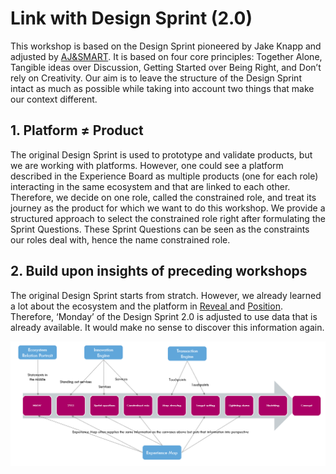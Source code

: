 # Link with Design Sprint \(2.0\)

This workshop is based on the Design Sprint pioneered by Jake Knapp and adjusted by [AJ&SMART](https://aj-smart.teachable.com/). It is based on four core principles: Together Alone, Tangible ideas over Discussion, Getting Started over Being Right, and Don’t rely on Creativity. Our aim is to leave the structure of the Design Sprint intact as much as possible while taking into account two things that make our context different.

## 1. Platform ≠ Product

The original Design Sprint is used to prototype and validate products, but we are working with platforms. However, one could see a platform described in the Experience Board as multiple products \(one for each role\) interacting in the same ecosystem and that are linked to each other. Therefore, we decide on one role, called the constrained role, and treat its journey as the product for which we want to do this workshop. We provide a structured approach to select the constrained role right after formulating the Sprint Questions. These Sprint Questions can be seen as the constraints our roles deal with, hence the name constrained role.

## 2. Build upon insights of preceding workshops

The original Design Sprint starts from stratch. However, we already learned a lot about the ecosystem and the platform in [Reveal ](https://reveal.futuring-architectures.com/)and [Position](https://position.futuring-architectures.com/). Therefore, ‘Monday’ of the Design Sprint 2.0 is adjusted to use data that is already available. It would make no sense to discover this information again.

![The exercises in phase 1 and 2 and their inputs from the Position workshop.](../.gitbook/assets/image%20%2823%29.png)

